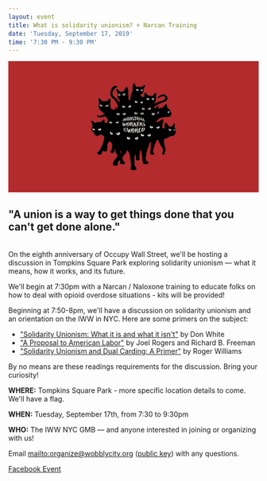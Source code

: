 ```yaml
---
layout: event
title: What is solidarity unionism? + Narcan Training
date: 'Tuesday, September 17, 2019'
time: '7:30 PM - 9:30 PM'
---
```

![](/assets/uploads/solidarity-unionism.png)

## "A union is a way to get things done that you can't get done alone."
<br>
On the eighth anniversary of Occupy Wall Street, we'll be hosting a discussion in Tompkins Square Park exploring solidarity unionism — what it means, how it works, and its future.

We'll begin at 7:30pm with a Narcan / Naloxone training to educate folks on how to deal with opioid overdose situations - kits will be provided!

Beginning at 7:50-8pm, we'll have a discussion on solidarity unionism and an orientation on the IWW in NYC. Here are some primers on the subject:
* ["Solidarity Unionism: What it is and what it isn't"](http://organizing.work/2018/09/solidarity-unionism-what-it-is-and-what-it-isnt/) by Don White
* ["A Proposal to American Labor"](https://www.thenation.com/article/proposal-american-labor/) by Joel Rogers and Richard B. Freeman
* ["Solidarity Unionism and Dual Carding: A Primer"](https://www.iww.org/about/solidarityunionism/SolidarityUnionismandDualCardingAPrimer) by Roger Williams

By no means are these readings requirements for the discussion. Bring your curiosity!

**WHERE:** Tompkins Square Park - more specific location details to come. We'll have a flag.

**WHEN:** Tuesday, September 17th, from 7:30 to 9:30pm

**WHO:** The IWW NYC GMB — and anyone interested in joining or organizing with us!

Email <mailto:organize@wobblycity.org> ([public key](/assets/keys/publickey.organize@wobblycity.org.asc)) with any questions.

[Facebook Event](https://www.facebook.com/events/366012474317678/)
